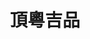 ---
title: "頂粵吉品"
description: "頂粵吉品"
layout: shop
keywords:
  - 美食競賽
  - 台灣美食
  - 美食精選
datePublished: "2025-06-30"
dateModified: "2025-07-05"
city: "台中市"
district: "西屯區"
address: "台中市西屯區市政南一路288號"
phone: "0422534688"
geo: "24.158497614633525, 120.63108472335189"
google_map: "https://maps.app.goo.gl/aWoTiE6UNYCZafFT6"
footinder: "https://footinder.com.tw/%e5%8f%b0%e4%b8%ad%e5%b8%82%e8%a5%bf%e5%b1%af%e5%8d%80/131520/"
official: "https://www.dyjipin.com.tw/"
award:
  - name: "500盤"
    year: "2024"
    entries:
      - dishes:
          - "香檸脆皮松阪叉燒"

---